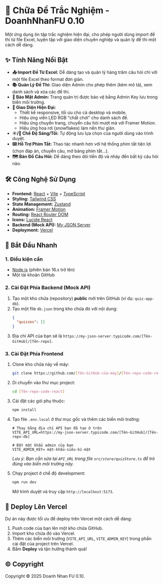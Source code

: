 # 🚀 Chữa Đề Trắc Nghiệm - DoanhNhanFU 0.10

Một ứng dụng ôn tập trắc nghiệm hiện đại, cho phép người dùng import đề thi từ file Excel, luyện tập với giao diện chuyên nghiệp và quản lý đề thi một cách dễ dàng.

## ✨ Tính Năng Nổi Bật

- **📤 Import Đề Từ Excel:** Dễ dàng tạo và quản lý hàng trăm câu hỏi chỉ với một file Excel theo format đơn giản.
- **📚 Quản Lý Đề Thi:** Giao diện Admin cho phép thêm (kèm mô tả), xem danh sách và xóa các đề thi.
- **🔐 Bảo Mật Admin:** Trang quản trị được bảo vệ bằng Admin Key lưu trong biến môi trường.
- **💅 Giao Diện Hiện Đại:**
  - Thiết kế responsive, tối ưu cho cả desktop và mobile.
  - Hiệu ứng viền LED RGB "chất chơi" cho danh sách đề.
  - Hiệu ứng chuyển trang, chuyển câu hỏi mượt mà với Framer Motion.
  - Hiệu ứng hoa rơi (snowflakes) làm nền thư giãn.
- **☀️/🌙 Chế Độ Sáng/Tối:** Tự động lưu lựa chọn của người dùng vào trình duyệt.
- **⌨️ Hỗ Trợ Phím Tắt:** Thao tác nhanh hơn với hệ thống phím tắt tiện lợi (chọn đáp án, chuyển câu, mở bảng phím tắt...).
- **🗺️ Bản Đồ Câu Hỏi:** Dễ dàng theo dõi tiến độ và nhảy đến bất kỳ câu hỏi nào.

## 🛠️ Công Nghệ Sử Dụng

- **Frontend:** [React](https://reactjs.org/) + [Vite](https://vitejs.dev/) + [TypeScript](https://www.typescriptlang.org/)
- **Styling:** [Tailwind CSS](https://tailwindcss.com/)
- **State Management:** [Zustand](https://github.com/pmndrs/zustand)
- **Animation:** [Framer Motion](https://www.framer.com/motion/)
- **Routing:** [React Router DOM](https://reactrouter.com/)
- **Icons:** [Lucide React](https://lucide.dev/)
- **Backend (Mock API):** [My JSON Server](https://my-json-server.typicode.com/)
- **Deployment:** [Vercel](https://vercel.com/)

## 🚀 Bắt Đầu Nhanh

### 1. Điều kiện cần

- [Node.js](https://nodejs.org/) (phiên bản 16.x trở lên)
- Một tài khoản GitHub

### 2. Cài Đặt Phía Backend (Mock API)

1.  Tạo một kho chứa (repository) **public** mới trên GitHub (ví dụ: `quiz-app-db`).
2.  Tạo một file `db.json` trong kho chứa đó với nội dung:
    ```json
    {
      "quizzes": []
    }
    ```
3.  Địa chỉ API của bạn sẽ là `https://my-json-server.typicode.com/[Tên-GitHub]/[Tên-repo]`.

### 3. Cài Đặt Phía Frontend

1.  Clone kho chứa này về máy:
    ```bash
    git clone https://github.com/[Tên-GitHub-của-mày]/[Tên-repo-code-react].git
    ```
2.  Di chuyển vào thư mục project:
    ```bash
    cd [Tên-repo-code-react]
    ```
3.  Cài đặt các gói phụ thuộc:
    ```bash
    npm install
    ```
4.  Tạo file `.env.local` ở thư mục gốc và thêm các biến môi trường:

    ```
    # Thay bằng địa chỉ API bạn đã tạo ở trên
    VITE_API_URL=https://my-json-server.typicode.com/[Tên-GitHub]/[Tên-repo-db]

    # Đặt mật khẩu admin của bạn
    VITE_ADMIN_KEY= mật-khẩu-siêu-bí-mật
    ```

    _Lưu ý: Bạn cần sửa lại `API_URL` trong file `src/store/quizStore.ts` để trỏ đúng vào biến môi trường này._

5.  Chạy project ở chế độ development:
    ```bash
    npm run dev
    ```
    Mở trình duyệt và truy cập `http://localhost:5173`.

## 🚢 Deploy Lên Vercel

Dự án này được tối ưu để deploy trên Vercel một cách dễ dàng:

1.  Push code của bạn lên một kho chứa GitHub.
2.  Import kho chứa đó vào Vercel.
3.  Thêm các biến môi trường (`VITE_API_URL`, `VITE_ADMIN_KEY`) trong phần cài đặt của project trên Vercel.
4.  Bấm **Deploy** và tận hưởng thành quả!

## ©️ Copyright

Copyright © 2025 Doanh Nhan FU 0.10.
